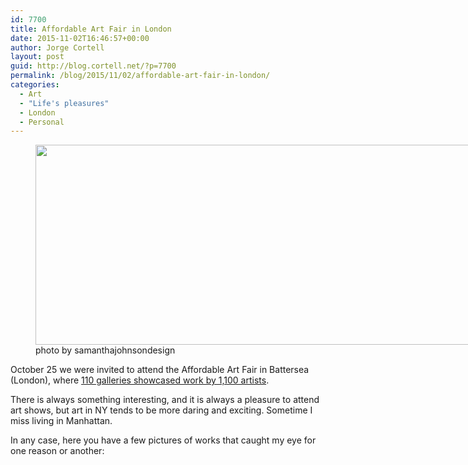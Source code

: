 ```yaml
---
id: 7700
title: Affordable Art Fair in London
date: 2015-11-02T16:46:57+00:00
author: Jorge Cortell
layout: post
guid: http://blog.cortell.net/?p=7700
permalink: /blog/2015/11/02/affordable-art-fair-in-london/
categories:
  - Art
  - "Life's pleasures"
  - London
  - Personal
---
```

<figure style="width: 700px" class="wp-caption aligncenter"><img class="" src="http://www.samanthajohnsondesign.com/wp-content/uploads/2015/03/AffordableArtFair-banner.jpg" alt="" width="700" height="320" /><figcaption class="wp-caption-text">photo by samanthajohnsondesign</figcaption></figure> 

October 25 we were invited to attend the Affordable Art Fair in Battersea (London), where <a href="http://affordableartfair.com/battersea/exhibiting-applying/autumn-2015-exhibitors/" target="_blank">110 galleries showcased work by 1,100 artists</a>.

There is always something interesting, and it is always a pleasure to attend art shows, but art in NY tends to be more daring and exciting. Sometime I miss living in Manhattan.

In any case, here you have a few pictures of works that caught my eye for one reason or another: